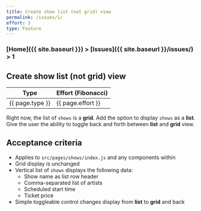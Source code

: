 ```yaml
---
title: Create show list (not grid) view
permalink: /issues/1/
effort: 3
type: Feature
---
```


### [Home]({{ site.baseurl }}) > [Issues]({{ site.baseurl }}/issues/) > 1
## Create show list (not grid) view

| Type | Effort (Fibonacci) |
|------|--------------------|
| {{ page.type }} | {{ page.effort }} |

Right now, the list of `shows` is a **grid**. Add the option to display `shows` as a **list**. Give the user the ability to toggle back and forth between **list** and **grid** view.

## Acceptance criteria
- Applies to `src/pages/shows/index.js` and any components within
- Grid display is unchanged
- Vertical list of `shows` displays the following data:
  - Show name as list row header
  - Comma-separated list of artists
  - Scheduled start time
  - Ticket price
- Simple toggleable control changes display from **list** to **grid** and back

